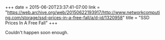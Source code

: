 +++
date = 2015-06-20T23:37:41-07:00
link = "https://web.archive.org/web/20150622193917/http://www.networkcomputing.com/storage/ssd-prices-in-a-free-fall/a/d-id/1320958"
title = "SSD Prices In A Free Fall"
+++

Couldn't happen soon enough.
